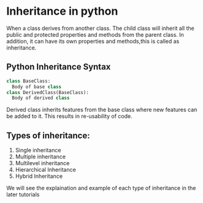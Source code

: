 # Inheritance in python
When a class derives from another class. The child class will inherit all the public and protected properties and methods from the parent class. In addition, it can have its own properties and methods,this is called as inheritance.
## Python Inheritance Syntax
```python
class BaseClass:
  Body of base class
class DerivedClass(BaseClass):
  Body of derived class
  ```
Derived class inherits features from the base class where new features can be added to it. This results in re-usability of code.
## Types of inheritance:
1. Single inheritance
2. Multiple inheritance
3. Multilevel inheritance
4. Hierarchical Inheritance
5. Hybrid Inheritance

We will see the explaination and example of each type of inheritance in the later tutorials